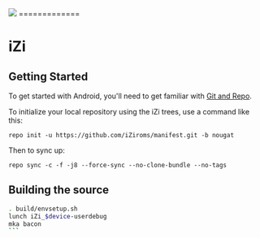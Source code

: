 <img src="https://raw.githubusercontent.com/iZiRoms/manifest/nougat/iZi.png">
=============

iZi
===========

Getting Started
---------------

To get started with Android, you'll need to get
familiar with [Git and Repo](http://source.android.com/source/using-repo.html).

To initialize your local repository using the iZi trees, use a command like this:

    repo init -u https://github.com/iZiroms/manifest.git -b nougat

Then to sync up:

    repo sync -c -f -j8 --force-sync --no-clone-bundle --no-tags

Building the source
---------------

````bash
. build/envsetup.sh
lunch iZi_$device-userdebug
mka bacon
```